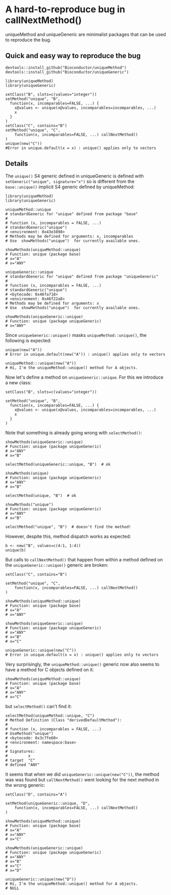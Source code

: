 # A hard-to-reproduce bug in callNextMethod()

uniqueMethod and uniqueGeneric are minimalist packages that can be used
to reproduce the bug.

## Quick and easy way to reproduce the bug

    devtools::install_github("Bioconductor/uniqueMethod")
    devtools::install_github("Bioconductor/uniqueGeneric")

    library(uniqueMethod)
    library(uniqueGeneric)

    setClass("B", slots=c(values="integer"))
    setMethod("unique", "B",
      function(x, incomparables=FALSE, ...) {
        x@values <- unique(x@values, incomparables=incomparables, ...)
        x
      }
    )
    setClass("C", contains="B")
    setMethod("unique", "C",
        function(x, incomparables=FALSE, ...) callNextMethod()
    )
    unique(new("C"))
    #Error in unique.default(x = x) : unique() applies only to vectors

## Details

The `unique()` S4 generic defined in uniqueGeneric is defined with
`setGeneric("unique", signature="x")` so is different from the
`base::unique()` implicit S4 generic defined by uniqueMethod:

    library(uniqueMethod)
    library(uniqueGeneric)

    uniqueMethod::unique
    # standardGeneric for "unique" defined from package "base"
    #
    # function (x, incomparables = FALSE, ...) 
    # standardGeneric("unique")
    # <environment: 0x43e3898>
    # Methods may be defined for arguments: x, incomparables
    # Use  showMethods("unique")  for currently available ones.

    showMethods(uniqueMethod::unique)
    # Function: unique (package base)
    # x="A"
    # x="ANY"

    uniqueGeneric::unique
    # standardGeneric for "unique" defined from package "uniqueGeneric"
    #
    # function (x, incomparables = FALSE, ...) 
    # standardGeneric("unique")
    # <bytecode: 0x46fa718>
    # <environment: 0x46f22a8>
    # Methods may be defined for arguments: x
    # Use  showMethods("unique")  for currently available ones.

    showMethods(uniqueGeneric::unique)
    # Function: unique (package uniqueGeneric)
    # x="ANY"

Since `uniqueGeneric::unique()` masks `uniqueMethod::unique()`, the
following is expected:

    unique(new("A"))
    # Error in unique.default(new("A")) : unique() applies only to vectors

    uniqueMethod:::unique(new("A"))
    # Hi, I'm the uniqueMethod::unique() method for A objects.

Now let's define a method on `uniqueGeneric::unique`. For this we introduce
a new class:

    setClass("B", slots=c(values="integer"))

    setMethod("unique", "B",
      function(x, incomparables=FALSE, ...) {
        x@values <- unique(x@values, incomparables=incomparables, ...)
        x
      }
    )

Note that something is already going wrong with `selectMethod()`:

    showMethods(uniqueGeneric::unique)
    # Function: unique (package uniqueGeneric)
    # x="ANY"
    # x="B"

    selectMethod(uniqueGeneric::unique, "B")  # ok

    showMethods(unique)
    # Function: unique (package uniqueGeneric)
    # x="ANY"
    # x="B"

    selectMethod(unique, "B")  # ok

    showMethods("unique")
    # Function: unique (package uniqueGeneric)
    # x="ANY"
    # x="B"

    selectMethod("unique", "B")  # doesn't find the method!

However, despite this, method dispatch works as expected:

    b <- new("B", values=c(4:1, 1:4))
    unique(b)

But calls to `callNextMethod()` that happen from within a method defined
on the `uniqueGeneric::unique()` generic are broken:

    setClass("C", contains="B")

    setMethod("unique", "C",
        function(x, incomparables=FALSE, ...) callNextMethod()
    )

    showMethods(uniqueMethod::unique)
    # Function: unique (package base)
    # x="A"
    # x="ANY"

    showMethods(uniqueGeneric::unique)
    # Function: unique (package uniqueGeneric)
    # x="ANY"
    # x="B"
    # x="C"

    uniqueGeneric::unique(new("C"))
    # Error in unique.default(x = x) : unique() applies only to vectors

Very surprisingly, the `uniqueMethod::unique()` generic now also seems
to have a method for C objects defined on it:

    showMethods(uniqueMethod::unique)
    # Function: unique (package base)
    # x="A"
    # x="ANY"
    # x="C"

but `selectMethod()` can't find it:

    selectMethod(uniqueMethod::unique, "C")
    # Method Definition (Class "derivedDefaultMethod"):
    #
    # function (x, incomparables = FALSE, ...) 
    # UseMethod("unique")
    # <bytecode: 0x3c7fe60>
    # <environment: namespace:base>
    #
    # Signatures:
    #         x    
    # target  "C"  
    # defined "ANY"

It seems that when we did `uniqueGeneric::unique(new("C"))`, the method was
was found but `callNextMethod()` went looking for the next method in the
wrong generic:

    setClass("D", contains="A")

    setMethod(uniqueGeneric::unique, "D",
        function(x, incomparables=FALSE, ...) callNextMethod()
    )

    showMethods(uniqueMethod::unique)
    # Function: unique (package base)
    # x="A"
    # x="ANY"
    # x="C"

    showMethods(uniqueGeneric::unique)
    # Function: unique (package uniqueGeneric)
    # x="ANY"
    # x="B"
    # x="C"
    # x="D"

    uniqueGeneric::unique(new("D"))
    # Hi, I'm the uniqueMethod::unique() method for A objects.
    # NULL

